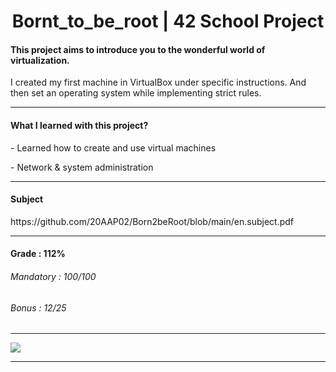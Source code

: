 <h1 align="center"> Bornt_to_be_root | 42 School Project </h1>
<h4>This project aims to introduce you to the wonderful world of virtualization.</h4>
<p>I created my first machine in VirtualBox under specific instructions. And then set an operating system while implementing strict rules.</p>

-----

<h4>What I learned with this project?</h4>
<p>- Learned how to create and use virtual machines</p>
<p>- Network & system administration</p>

-----

<h4>Subject</h4>
https://github.com/20AAP02/Born2beRoot/blob/main/en.subject.pdf

-----

<h4>Grade : 112%</h4>
<h6>Mandatory : 100/100</h6>
<h6>Bonus : 12/25</h6>

-----

 <img src="https://ebs-integrator.com/wp-content/uploads/2021/07/VM-1.jpg"
      onerror="this.onerror=null;this.src='https://www.google.com/url?sa=i&url=https%3A%2F%2Fmemegenerator.net%2Finstance%2F63013534%2Fcorrection-guy-no-no-no-thats-okay-your-services-will-no-longer-be-required&psig=AOvVaw3I6_XgwlRlXzEsTF6oL-d_&ust=1649186840153000&source=images&cd=vfe&ved=0CAoQjRxqFwoTCICJ2YKS-_YCFQAAAAAdAAAAABAJ';">

-----
